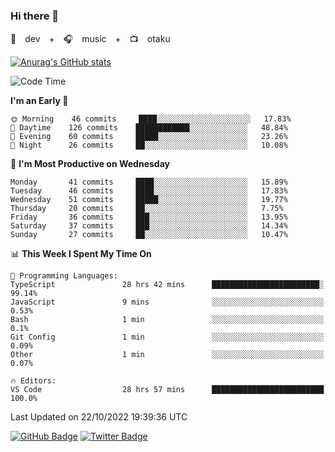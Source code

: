 ### Hi there 👋

🚀　dev　+　🎧　music　+　📺　otaku


[![Anurag's GitHub stats](https://github-readme-stats.vercel.app/api?username=koheitasaka&count_private=true&show_icons=true&theme=monokai)](https://github.com/koheitasaka/github-readme-stats)

<!--START_SECTION:waka-->
![Code Time](http://img.shields.io/badge/Code%20Time-1%2C161%20hrs%2020%20mins-blue)

**I'm an Early 🐤** 

```text
🌞 Morning    46 commits     ████░░░░░░░░░░░░░░░░░░░░░   17.83% 
🌆 Daytime    126 commits    ████████████░░░░░░░░░░░░░   48.84% 
🌃 Evening    60 commits     █████░░░░░░░░░░░░░░░░░░░░   23.26% 
🌙 Night      26 commits     ██░░░░░░░░░░░░░░░░░░░░░░░   10.08%

```
📅 **I'm Most Productive on Wednesday** 

```text
Monday       41 commits     ████░░░░░░░░░░░░░░░░░░░░░   15.89% 
Tuesday      46 commits     ████░░░░░░░░░░░░░░░░░░░░░   17.83% 
Wednesday    51 commits     █████░░░░░░░░░░░░░░░░░░░░   19.77% 
Thursday     20 commits     ██░░░░░░░░░░░░░░░░░░░░░░░   7.75% 
Friday       36 commits     ███░░░░░░░░░░░░░░░░░░░░░░   13.95% 
Saturday     37 commits     ███░░░░░░░░░░░░░░░░░░░░░░   14.34% 
Sunday       27 commits     ██░░░░░░░░░░░░░░░░░░░░░░░   10.47%

```


📊 **This Week I Spent My Time On** 

```text
💬 Programming Languages: 
TypeScript               28 hrs 42 mins      ████████████████████████░   99.14% 
JavaScript               9 mins              ░░░░░░░░░░░░░░░░░░░░░░░░░   0.53% 
Bash                     1 min               ░░░░░░░░░░░░░░░░░░░░░░░░░   0.1% 
Git Config               1 min               ░░░░░░░░░░░░░░░░░░░░░░░░░   0.09% 
Other                    1 min               ░░░░░░░░░░░░░░░░░░░░░░░░░   0.07%

🔥 Editors: 
VS Code                  28 hrs 57 mins      █████████████████████████   100.0%

```


 Last Updated on 22/10/2022 19:39:36 UTC
<!--END_SECTION:waka-->

[![GitHub Badge](https://img.shields.io/badge/GitHub-100000?style=for-the-badge&logo=github&logoColor=white)](https://github.com/koheitasaka)
[![Twitter Badge](https://img.shields.io/badge/Twitter-1DA1F2?style=for-the-badge&logo=twitter&logoColor=white)](https://twitter.com/sleep_asleep_)
